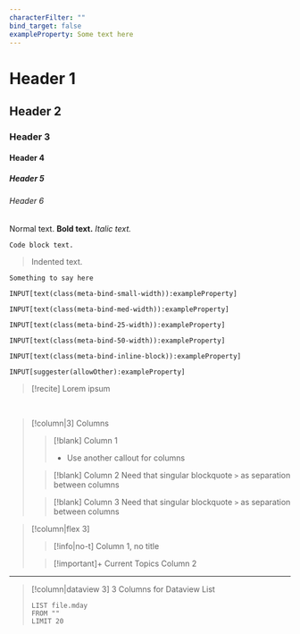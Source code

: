 ```yaml
---
characterFilter: ""
bind_target: false
exampleProperty: Some text here
---
```

# Header 1
## Header 2
### Header 3
#### Header 4
##### Header 5
###### Header 6
Normal text.
**Bold text.**
*Italic text.*
```
Code block text.
```

> Indented text.

```ad-myNote
Something to say here
```

`INPUT[text(class(meta-bind-small-width)):exampleProperty]`

`INPUT[text(class(meta-bind-med-width)):exampleProperty]`

`INPUT[text(class(meta-bind-25-width)):exampleProperty]`

`INPUT[text(class(meta-bind-50-width)):exampleProperty]`

`INPUT[text(class(meta-bind-inline-block)):exampleProperty]`

`INPUT[suggester(allowOther):exampleProperty]`





>[!recite]
> Lorem ipsum

<br>

> [!column|3] Columns
>> [!blank] Column 1
>> - Use another callout for columns
>
>> [!blank] Column 2
>> Need that singular blockquote `>` as separation between columns
>
>> [!blank] Column 3
>> Need that singular blockquote `>` as separation between columns


> [!column|flex 3]
>> [!info|no-t] 
>> Column 1, no title
>
>> [!important]+ Current Topics
>> Column 2

___

> [!column|dataview 3] 3 Columns for Dataview List
> ```dataview
> LIST file.mday
> FROM ""
> LIMIT 20
> ```
